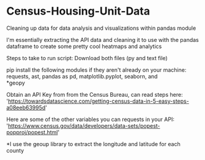 # Census-Housing-Unit-Data
Cleaning up data for data analysis and visualizations within pandas module

I'm essentially extracting the API data and cleaning it to use with the pandas dataframe to create some pretty cool heatmaps and analytics

Steps to take to run script:
Download both files (py and text file)

pip install the following modules if they aren't already on your machine:
 requests,
 ast,
 pandas as pd,
 matplotlib.pyplot,
 seaborn, and  
 *geopy
 
Obtain an API Key from from the Census Bureau, can read steps here: 'https://towardsdatascience.com/getting-census-data-in-5-easy-steps-a08eeb63995d'

Here are some of the other variables you can requests in your API: 'https://www.census.gov/data/developers/data-sets/popest-popproj/popest.html'

*I use the geoup library to extract the longitude and latitude for each county 

